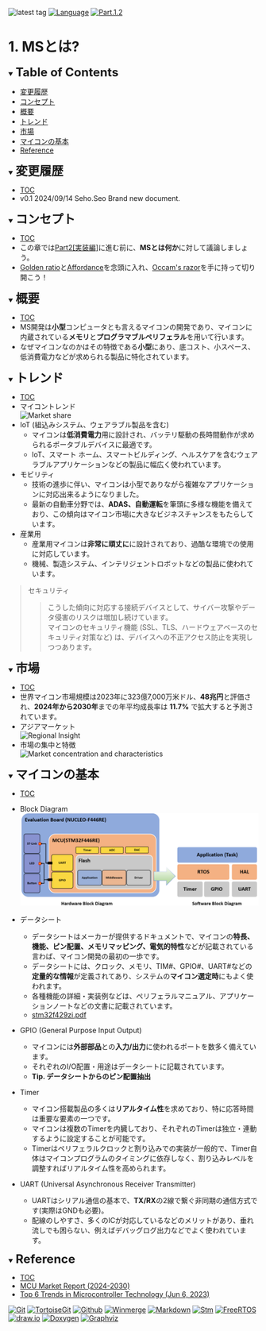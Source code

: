 ![latest tag](https://img.shields.io/github/v/tag/gtuja/CSC_MS.svg?color=brightgreen)
[![Language](https://img.shields.io/badge/%E8%A8%80%E8%AA%9E-English-brightgreen)](https://github.com/gtuja/CSC_MS/blob/main/Part1/1.What%20is%20MS_en.md)
[![Part.1.2](https://img.shields.io/badge/Part.1-2.%E7%99%BE%E8%80%83%E3%81%AF%E4%B8%80%E8%A1%8C%E3%81%AB%E5%A6%82%E3%81%8B%E3%81%9A-brightgreen)](https://github.com/gtuja/CSC_MS/blob/main/Part1/2.Hello%20MCU.md)

# 1. MSとは?

<div id="toc"></div>
<details open>
<summary><font size="5"><b>Table of Contents</b></font></summary>

- [変更履歴](#history)
- [コンセプト](#Concept)
- [概要](#Overview)
- [トレンド](#Trends)
- [市場](#Market)
- [マイコンの基本](#Basic_Features)
- [Reference](#Reference)

</details>

<div id="history"></div>
<details open>
<summary><font size="5"><b>変更履歴</b></font></summary> 

- [TOC](#toc)<br>
- v0.1 2024/09/14 Seho.Seo Brand new document.

</details>

<div id="Concept"></div>
<details open>
<summary><font size="5"><b>コンセプト</b></font></summary>

- [TOC](#toc)<br>
- この章では[Part2[実装編]](https://github.com/gtuja/CSC_MS/blob/main/Part2/1.WorFlowOnGithub.md)に進む前に、**MSとは何か**に対して議論しましょう。
- [Golden ratio](https://en.m.wikipedia.org/wiki/Golden_ratio)と[Affordance](https://en.m.wikipedia.org/wiki/Affordance)を念頭に入れ、[Occam's razor](https://en.m.wikipedia.org/wiki/Occam%27s_razor)を手に持って切り開こう！

</details>

<div id="Overview"></div>
<details open>
<summary><font size="5"><b>概要</b></font></summary>

- [TOC](#toc)<br>
- MS開発は**小型**コンピュータとも言えるマイコンの開発であり、マイコンに内蔵されている**メモリ**と**プログラマブルペリフェラル**を用いて行います。
- なぜマイコンなのかはその特徴である**小型**にあり、底コスト、小スペース、低消費電力などが求められる製品に特化されています。

</details>

<div id="Trends"></div>
<details open>
<summary><font size="5"><b>トレンド</b></font></summary>

- [TOC](#toc)<br>
- マイコントレンド<br>
![Market share](https://www.grandviewresearch.com/static/img/research/global-microcontroller-market.png)
- IoT (組込みシステム、ウェアラブル製品を含む)
  - マイコンは**低消費電力**用に設計され、バッテリ駆動の長時間動作が求められるポータブルデバイスに最適です。
  - IoT、スマート ホーム、スマートビルディング、ヘルスケアを含むウェアラブルアプリケーションなどの製品に幅広く使われています。
- モビリティ
  - 技術の進歩に伴い、マイコンは小型でありながら複雑なアプリケーションに対応出来るようになりました。
  - 最新の自動車分野では、**ADAS、自動運転**を筆頭に多様な機能を備えており、この傾向はマイコン市場に大きなビジネスチャンスをもたらしています。
- 産業用
  - 産業用マイコンは**非常に頑丈に**に設計されており、過酷な環境での使用に対応しています。
  - 機械、製造システム、インテリジェントロボットなどの製品に使われています。

> セキュリティ
  >> こうした傾向に対応する接続​​デバイスとして、サイバー攻撃やデータ侵害のリスクは増加し続けています。<br>
  >> マイコンのセキュリティ機能 (SSL、TLS、ハードウェアベースのセキュリティ対策など) は、デバイスへの不正アクセス防止を実現しつつあります。<br>

</details>

<div id="Market"></div>
<details open>
<summary><font size="5"><b>市場</b></font></summary>

- [TOC](#toc)<br>
- 世界マイコン市場規模は2023年に323億7,000万米ドル、**48兆円**と評価され、**2024年から2030年**までの年平均成長率は **11.7%** で拡大すると予測されています。
- アジアマーケット<br>
![Regional Insight](https://www.grandviewresearch.com/static/img/research/microcontroller-market-trends-by-region.png)
- 市場の集中と特徴<br>
![Market concentration and characteristics](https://www.grandviewresearch.com/static/img/research/microcontroller-market-concentration-characteristics.png)

</details>

<div id="Basic_Features"></div>
<details open>
<summary><font size="5"><b>マイコンの基本</b></font></summary>

- [TOC](#toc)<br>
- Block Diagram<br>
 ![Block Diagram](https://github.com/gtuja/CSC_MS/blob/main/Resources/Part1/Part1_hardware_software_block_diagram.png)

- データシート
  - データシートはメーカーが提供するドキュメントで、マイコンの**特長、機能、ピン配置、メモリマッピング、電気的特性**などが記載されている言わば、マイコン開発の最初の一歩です。
  - データシートには、クロック、メモリ、TIM#、GPIO#、UART#などの**定量的な情報**が定義されてあり、システムの**マイコン選定時**にもよく使われます。  
  - 各種機能の詳細・実装例などは、ペリフェラルマニュアル、アプリケーションノートなどの文書に記載されています。
  - [stm32f429zi.pdf](https://github.com/gtuja/CSC_MS/blob/main/Resources/Part1/Part1_stm32f429zi.pdf)

- GPIO (General Purpose Input Output)
  - マイコンには**外部部品**との**入力/出力**に使われるポートを数多く備えています。
  - それぞれのI/O配置・用途はデータシートに記載されています。
  - **Tip. データシートからのピン配置抽出**

- Timer 
  - マイコン搭載製品の多くは**リアルタイム性**を求めており、特に応答時間は重要な要素の一つです。
  - マイコンは複数のTimerを内臓しており、それぞれのTimerは独立・連動するように設定することが可能です。
  - Timerはペリフェラルクロックと割り込みでの実装が一般的で、Timer自体はマイコンプログラムのタイミングに依存しなく、割り込みレベルを調整すればリアルタイム性を高められます。

- UART (Universal Asynchronous Receiver Transmitter)
  - UARTはシリアル通信の基本で、**TX/RX**の2線で繋ぐ非同期の通信方式です(実際はGNDも必要)。
  - 配線のしやすさ、多くのICが対応しているなどのメリットがあり、垂れ流しでも困らない、例えばデバッグログ出力などでよく使われています。

</details>


<div id="Reference"></div>
<details open>
<summary><font size="5"><b>Reference</b></font></summary>

- [TOC](#toc)<br>
- [MCU Market Report (2024-2030)](https://www.grandviewresearch.com/industry-analysis/microcontroller-market)
- [Top 6 Trends in Microcontroller Technology (Jun 6, 2023)](https://octopart.com/pulse/p/top-6-trends-microcontroller-technology)

[![Git](https://img.shields.io/badge/Git-brightgreen?style=flat&logo=Git&logoColor=%23F05032&labelColor=white)](https://git-scm.com/)
[![TortoiseGit](https://img.shields.io/badge/TortoiseGit-brightgreen?style=flat)](https://tortoisegit.org/)
[![Github](https://img.shields.io/badge/Github-brightgreen?style=flat&logo=github&logoColor=%23181717&labelColor=white)](https://github.com/)
[![Winmerge](https://img.shields.io/badge/Winmerge-brightgreen?style=flat
)](https://winmerge.org/)
[![Markdown](https://img.shields.io/badge/Markdown-brightgreen?style=flat&logo=markdown&logoColor=%23000000&labelColor=white)](https://daringfireball.net/projects/markdown/)
[![Stm](https://img.shields.io/badge/Stm-brightgreen?style=flat&logo=stmicroelectronics&logoColor=%2303234B&labelColor=white)](https://www.st.com/en/development-tools/stm32cubeide.html)
[![FreeRTOS](https://img.shields.io/badge/FreeRTOS-brightgreen?style=flat)](https://www.freertos.org/)
[![draw.io](https://img.shields.io/badge/Drawio-brightgreen?style=flat&logo=diagramsdotnet&logoColor=%23F08705&labelColor=white)](https://app.diagrams.net/)
[![Doxygen](https://img.shields.io/badge/Doxygen-brightgreen?style=flat)](https://www.doxygen.nl/)
[![Graphviz](https://img.shields.io/badge/Graphviz-brightgreen?style=flat)](https://graphviz.org/)

</details>
